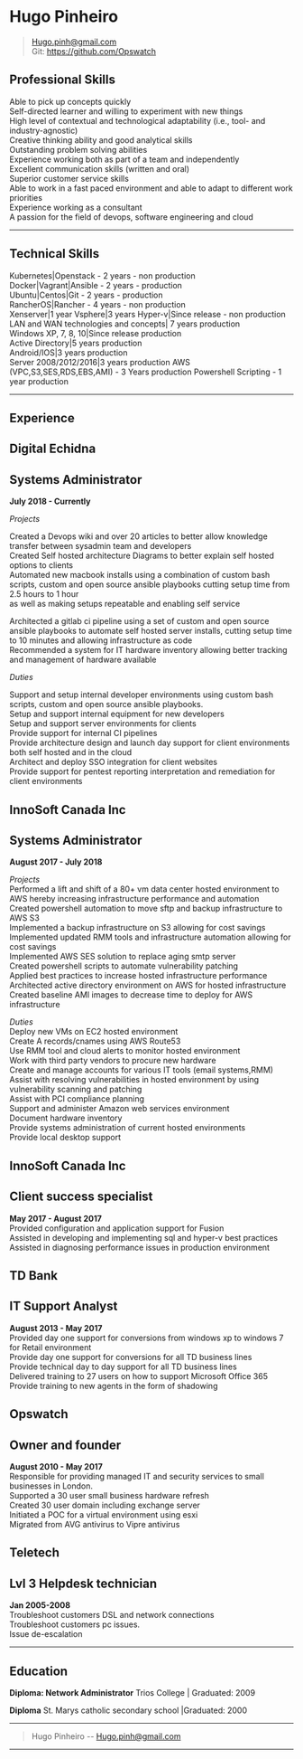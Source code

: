 # Hugo Pinheiro
 

> [Hugo.pinh@gmail.com](Hugo.pinh@gmail.com)  
> Git: https://github.com/Opswatch


## Professional Skills 

Able to pick up concepts quickly                                                                      
Self-directed learner and willing to experiment with new things                            
High level of contextual and technological adaptability (i.e., tool- and industry-agnostic)                                                                                     
Creative thinking ability and good analytical skills                                                   
Outstanding problem solving abilities                                                          
Experience working both as part of a team and independently                                          
Excellent communication skills (written and oral)                                              
Superior customer service skills                                                                     
Able to work in a fast paced environment and able to adapt to different work priorities                                                                                    
Experience working as a consultant                                                                            
A passion for the field of devops, software engineering and cloud

-------

## Technical Skills 

Kubernetes|Openstack - 2 years - non production                                                         
Docker|Vagrant|Ansible - 2 years - production                                                                              
Ubuntu|Centos|Git - 2 years - production                                                           
RancherOS|Rancher - 4 years - non production                                                                             
Xenserver|1 year    Vsphere|3 years    Hyper-v|Since release - non production                                                                                
LAN and WAN technologies and concepts| 7 years production                                                             
Windows XP, 7, 8, 10|Since release production                                                                                  
Active Directory|5 years production                                                                                 
Android/IOS|3 years production                                                                                           
Server 2008/2012/2016|3 years production
AWS (VPC,S3,SES,RDS,EBS,AMI) - 3 Years production
Powershell Scripting - 1 year production


------

## Experience 

## Digital Echidna
## Systems Administrator
  __July 2018 - Currently__
  
 _Projects_ 

Created a Devops wiki and over 20 articles to better allow knowledge transfer between sysadmin team and developers                                                       
Created Self hosted architecture Diagrams to better explain self hosted options to clients                                                                                                              
Automated new macbook installs using a combination of custom bash scripts, custom and open source ansible playbooks cutting setup time from 2.5 hours to 1 hour                                                                   
as well as making setups repeatable and enabling self service

Architected a gitlab ci pipeline using a set of custom and open source ansible playbooks to automate self hosted server installs, cutting setup time to 10 minutes and allowing infrastructure as code                                                                                                                                           
Recommended a system for IT hardware inventory allowing better tracking and management of hardware available                                                                                        

 _Duties_ 
 
Support and setup internal developer environments using custom bash scripts, custom and open source ansible playbooks.                                                                       
Setup and support internal equipment for new developers                                                                                                                      
Setup and support server environments for clients                                                                                                                             
Provide support for internal CI pipelines                                                                                                                                        
Provide architecture design and launch day support for client environments both self hosted and in the cloud                                                                    
Architect and deploy SSO integration for client websites                                                                                                                        
Provide support for pentest reporting interpretation and remediation for client environments                                                                                       


## InnoSoft Canada Inc
## Systems Administrator
  __August 2017 - July 2018__                                                                                                                                                                                             

 _Projects_                                                                                                                                                                                                             
Performed a lift and shift of a 80+ vm data center hosted environment to AWS hereby increasing infrastructure performance and automation                                                                                
Created powershell automation to move sftp and backup infrastructure to AWS S3                                                                                                                                          
Implemented a backup infrastructure on S3 allowing for cost savings                                                                                                                                                     
Implemented updated RMM tools and infrastructure automation allowing for cost savings                                                                                                                                   
Implemented AWS SES solution to replace aging smtp server                                                                                                                                                               
Created powershell scripts to automate vulnerability patching                                                                                                                                                           
Applied best practices to increase hosted infrastructure performance                                                                                                                                                    
Architected active directory environment on AWS for hosted infrastructure                                                                                                                                               
Created baseline AMI images to decrease time to deploy for AWS infrastructure                                                                                                                                           

 _Duties_                                                                                                                                                                                                               
Deploy new VMs on EC2 hosted environment                                                                                                                                                                                                                                                                                                                           
Create A records/cnames using AWS Route53                                                                                                                                                                                                                                                                
Use RMM tool and cloud alerts to monitor hosted environment                                                                                                                                                             
Work with third party vendors to procure new hardware                                                                                                                                                                   
Create and manage accounts for various IT tools (email systems,RMM)                                                                                                                                                     
Assist with resolving vulnerabilities in hosted environment by using vulnerability scanning and patching                                                                                                                
Assist with PCI compliance planning                                                                                                                                                                                     
Support and administer Amazon web services environment                                                                                                                                                                  
Document hardware inventory                                                                                                                                                                                             
Provide systems administration of current hosted environments                                                                                                                                                           
Provide local desktop support                                                                                                                                                                                           


## InnoSoft Canada Inc
## Client success specialist
  __May 2017 - August 2017__                                                                                                                                                                                            
Provided configuration and application support for Fusion                                                                                                                                                               
Assisted in developing and implementing sql and hyper-v best practices                                                                                                                                                 
Assisted in diagnosing performance issues in production environment                                                                                                                                                     

## TD Bank
## IT Support Analyst
  __August 2013 - May 2017__                                                                         
Provided day one support for conversions from windows xp to windows 7 for Retail environment                                                                                       
Provide day one support for conversions for all TD business lines                                          
Provide technical day to day support for all TD business lines                                             
Delivered training to 27 users on how to support Microsoft Office 365                                                 
Provide training to new agents in the form of shadowing

## Opswatch
## Owner and founder
  __August 2010 - May 2017__                                                                     
Responsible for providing managed IT and security services to small businesses in London.                                                                  
Supported a 30 user small business hardware refresh                                                   
Created 30 user domain including exchange server                                                               
Initiated a POC for a virtual environment using esxi                                                      
Migrated from AVG antivirus to Vipre antivirus                                                                            

## Teletech
## Lvl 3 Helpdesk technician
  __Jan 2005-2008__                                                                             
Troubleshoot customers DSL and network connections                                                  
Troubleshoot customers pc issues.                                                                         
Issue de-escalation

------

## Education 

**Diploma: Network Administrator**
Trios College | Graduated: 2009

**Diploma**
St. Marys catholic secondary school |Graduated: 2000


------

> Hugo Pinheiro -- [Hugo.pinh@gmail.com](hugo.pinh@gmail.com) 

------
